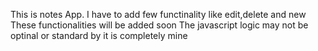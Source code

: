 This is notes App. 
I have to add few functinality like edit,delete and new 
These functionalities will be added soon
The javascript logic may not be optinal or standard by it is completely mine 